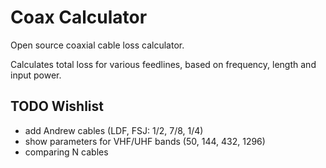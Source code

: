 # Coax Calculator
Open source coaxial cable loss calculator.

Calculates total loss for various feedlines, based on frequency, length and input power.

## TODO Wishlist

* add Andrew cables (LDF, FSJ: 1/2, 7/8, 1/4)
* show parameters for VHF/UHF bands (50, 144, 432, 1296)
* comparing N cables
